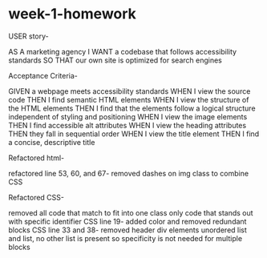 # week-1-homework

USER story-

AS A marketing agency
I WANT a codebase that follows accessibility standards
SO THAT our own site is optimized for search engines

Acceptance Criteria-

GIVEN a webpage meets accessibility standards
WHEN I view the source code
THEN I find semantic HTML elements
WHEN I view the structure of the HTML elements
THEN I find that the elements follow a logical structure independent of styling and positioning
WHEN I view the image elements
THEN I find accessible alt attributes
WHEN I view the heading attributes
THEN they fall in sequential order
WHEN I view the title element
THEN I find a concise, descriptive title

Refactored html-

refactored line 53, 60, and 67- removed dashes on img class to combine CSS


Refactored CSS-

removed all code that match to fit into one class
only code that stands out with specific identifier
CSS line 19- added color and removed redundant blocks
CSS line 33 and 38- removed header div elements unordered list and list, no other list is present so specificity is not needed for multiple blocks

